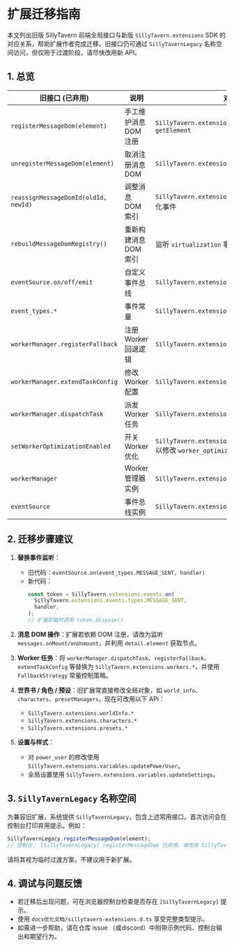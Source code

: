 # 扩展迁移指南

本文列出旧版 SillyTavern 前端全局接口与新版 `SillyTavern.extensions` SDK 的对应关系，帮助扩展作者完成迁移。旧接口仍可通过 `SillyTavernLegacy` 名称空间访问，但仅用于过渡阶段，请尽快改用新 API。

## 1. 总览

| 旧接口 (已弃用) | 说明 | 对应新接口 |
| ---------------- | ---- | ---------- |
| `registerMessageDom(element)` | 手工维护消息 DOM 注册 | `SillyTavern.extensions.messages.onMount` / `getElement` |
| `unregisterMessageDom(element)` | 取消注册消息 DOM | `SillyTavern.extensions.messages.onUnmount` |
| `reassignMessageDomId(oldId, newId)` | 调整消息 DOM 索引 | `SillyTavern.extensions.chat.mutateMessage` + 虚拟化事件 |
| `rebuildMessageDomRegistry()` | 重新构建消息 DOM 索引 | 监听 `virtualization` 事件或使用 `chat.getSnapshot` |
| `eventSource.on/off/emit` | 自定义事件总线 | `SillyTavern.extensions.events.on/off/emit` |
| `event_types.*` | 事件常量 | `SillyTavern.extensions.events.types` |
| `workerManager.registerFallback` | 注册 Worker 回退逻辑 | `SillyTavern.extensions.workers.registerFallback` |
| `workerManager.extendTaskConfig` | 修改 Worker 配置 | `SillyTavern.extensions.workers.extendConfig` |
| `workerManager.dispatchTask` | 派发 Worker 任务 | `SillyTavern.extensions.workers.dispatch` |
| `setWorkerOptimizationEnabled` | 开关 Worker 优化 | `SillyTavern.extensions.variables.updatePowerUser` 以修改 `worker_optimization` |
| `workerManager` | Worker 管理器实例 | `SillyTavern.extensions.workers` |
| `eventSource` | 事件总线实例 | `SillyTavern.extensions.events` |

## 2. 迁移步骤建议

1. **替换事件监听**：
   - 旧代码：`eventSource.on(event_types.MESSAGE_SENT, handler)`
   - 新代码：
     ```js
     const token = SillyTavern.extensions.events.on(
       SillyTavern.extensions.events.types.MESSAGE_SENT,
       handler,
     );
     // 扩展卸载时调用 token.dispose()
     ```

2. **消息 DOM 操作**：扩展若依赖 DOM 注册，请改为监听 `messages.onMount/onUnmount`，并利用 `detail.element` 获取节点。

3. **Worker 任务**：将 `workerManager.dispatchTask`、`registerFallback`、`extendTaskConfig` 等替换为 `SillyTavern.extensions.workers.*`，并使用 `FallbackStrategy` 常量控制策略。

4. **世界书 / 角色 / 预设**：旧扩展常直接修改全局对象，如 `world_info`、`characters`、`presetManagers`。现在可改用以下 API：
   - `SillyTavern.extensions.worldInfo.*`
   - `SillyTavern.extensions.characters.*`
   - `SillyTavern.extensions.presets.*`

5. **设置与样式**：
   - 对 `power_user` 的修改使用 `SillyTavern.extensions.variables.updatePowerUser`。
   - 全局设置使用 `SillyTavern.extensions.variables.updateSettings`。

## 3. `SillyTavernLegacy` 名称空间

为兼容旧扩展，系统提供 `SillyTavernLegacy`，包含上述常用接口。首次访问会在控制台打印弃用提示。例如：

```js
SillyTavernLegacy.registerMessageDom(element);
// 控制台： [SillyTavernLegacy] registerMessageDom 已弃用，请改用 SillyTavern.extensions.messages.onMount / getElement。
```

请将其视为临时过渡方案，不建议用于新扩展。

## 4. 调试与问题反馈

- 若迁移后出现问题，可在浏览器控制台检查是否存在 `[SillyTavernLegacy]` 提示。
- 使用 `docs优化文档/sillytavern-extensions.d.ts` 享受完整类型提示。
- 如需进一步帮助，请在仓库 issue （或discord）中附带示例代码、控制台输出和期望行为。

